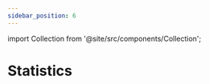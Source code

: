 ```yaml
---
sidebar_position: 6
---
```



import Collection from '@site/src/components/Collection';

# Statistics

<Collection record="stats" collection="core" />


